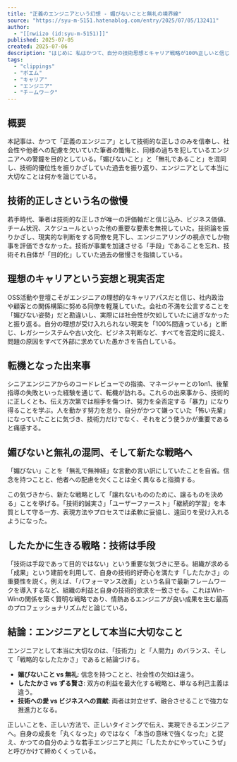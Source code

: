 ```yaml
---
title: "正義のエンジニアという幻想 - 媚びないことと無礼の境界線"
source: "https://syu-m-5151.hatenablog.com/entry/2025/07/05/132411"
author:
  - "[[nwiizo (id:syu-m-5151)]]"
published: 2025-07-05
created: 2025-07-06
description: "はじめに 私はかつて、自分の技術思想とキャリア戦略が100%正しいと信じて疑いませんでした。そして、それを受け入れない企業、同僚たちが100%間違っていると本気で思っていたのです。 今思えば、それはソフトウェアエンジニアという職業に就いた多くの若い人が陥る、ある種の思春期的な錯覚だったのかもしれません。技術的な正しさを盾に、社会的な配慮を無視し、人間関係の機微を「非論理的」と切り捨てていました(エンジニアの論理的なんて往々にして論理的ではないのに)。 この記事は、かつての私のような「正義のエンジニア」だった自分への懺悔であり、同じ過ちを犯している人たちへの警鐘でもあります。媚びないことと無礼で…"
tags:
  - "clippings"
  - "ポエム"
  - "キャリア"
  - "エンジニア"
  - "チームワーク"
---
```


## 概要

本記事は、かつて「正義のエンジニア」として技術的な正しさのみを信奉し、社会性や他者への配慮を欠いていた筆者の懺悔と、同様の過ちを犯しているエンジニアへの警鐘を目的としている。「媚びないこと」と「無礼であること」を混同し、技術的優位性を振りかざしていた過去を振り返り、エンジニアとして本当に大切なことは何かを論じている。

## 技術的正しさという名の傲慢

若手時代、筆者は技術的な正しさが唯一の評価軸だと信じ込み、ビジネス価値、チーム状況、スケジュールといった他の重要な要素を無視していた。技術論を振りかざし、現実的な判断をする同僚を見下し、エンジニアリングの視点でしか物事を評価できなかった。技術が事業を加速させる「手段」であることを忘れ、技術それ自体が「目的化」していた過去の傲慢さを指摘している。

## 理想のキャリアという妄想と現実否定

OSS活動や登壇こそがエンジニアの理想的なキャリアパスだと信じ、社内政治や顧客との関係構築に努める同僚を軽蔑していた。会社の不満を公言することを「媚びない姿勢」だと勘違いし、実際には社会性が欠如していたに過ぎなかったと振り返る。自分の理想が受け入れられない現実を「100%間違っている」と断じ、レガシーシステムや古い文化、ビジネス判断など、すべてを否定的に捉え、問題の原因をすべて外部に求めていた愚かさを告白している。

## 転機となった出来事

シニアエンジニアからのコードレビューでの指摘、マネージャーとの1on1、後輩指導の失敗といった経験を通じて、転機が訪れる。これらの出来事から、技術的に正しくとも、伝え方次第では相手を傷つけ、努力を全否定する「暴力」になり得ることを学ぶ。人を動かす努力を怠り、自分がかつて嫌っていた「怖い先輩」になっていたことに気づき、技術力だけでなく、それをどう使うかが重要であると痛感する。

## 媚びないと無礼の混同、そして新たな戦略へ

「媚びない」ことを「無礼で無神経」な言動の言い訳にしていたことを自省。信念を持つことと、他者への配慮を欠くことは全く異なると指摘する。

この気づきから、新たな戦略として「譲れないもののために、譲るものを決める」ことを挙げる。「技術的誠実さ」「ユーザーファースト」「継続的学習」を本質として守る一方、表現方法やプロセスでは柔軟に妥協し、遠回りを受け入れるようになった。

## したたかに生きる戦略：技術は手段

「技術は手段であって目的ではない」という重要な気づきに至る。組織が求める「成果」という建前を利用して、自身の技術的好奇心を満たす「したたかさ」の重要性を説く。例えば、「パフォーマンス改善」という名目で最新フレームワークを導入するなど、組織の利益と自身の技術的欲求を一致させる。これはWin-Winの関係を築く賢明な戦略であり、情熱あるエンジニアが良い成果を生む最高のプロフェッショナリズムだと論じている。

## 結論：エンジニアとして本当に大切なこと

エンジニアとして本当に大切なのは、「技術力」と「人間力」のバランス、そして「戦略的なしたたかさ」であると結論づける。

- **媚びないこと vs 無礼**: 信念を持つことと、社会性の欠如は違う。
- **したたかさ vs ずる賢さ**: 双方の利益を最大化する戦略と、単なる利己主義は違う。
- **技術への愛 vs ビジネスへの貢献**: 両者は対立せず、融合させることで強力な推進力となる。

正しいことを、正しい方法で、正しいタイミングで伝え、実現できるエンジニアへ。自身の成長を「丸くなった」のではなく「本当の意味で強くなった」と捉え、かつての自分のような若手エンジニアと共に「したたかにやっていこうぜ」と呼びかけて締めくくっている。
